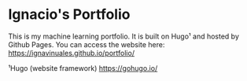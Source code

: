 # Ignacio's Portfolio

This is my machine learning portfolio. It is built on Hugo¹ and hosted by Github Pages. 
You can access the website here: https://ignavinuales.github.io/portfolio/

¹Hugo (website framework) https://gohugo.io/
